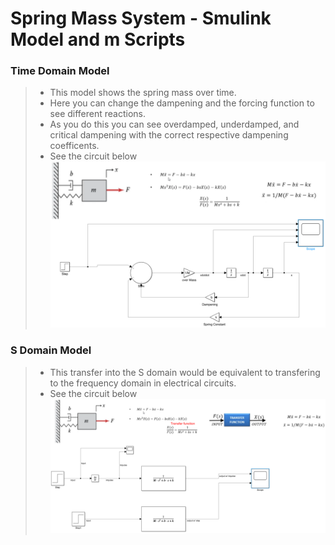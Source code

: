 # Spring Mass System -  Smulink Model and m Scripts  

### Time Domain Model
> * This model shows the spring mass over time. 
> * Here you can change the dampening and the forcing function to see different reactions. 
> * As you do this you can see overdamped, underdamped, and critical dampening with the correct respective dampening coefficents. 
> * See the circuit below
![Screenshot](Screenshot.png)

### S Domain Model 
> * This transfer into the S domain would be equivalent to transfering to the frequency domain in electrical circuits. 
> * See the circuit below
![Screenshot2](Screenshot2.png)
